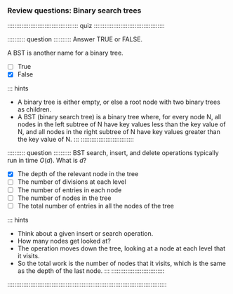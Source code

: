 
### Review questions: Binary search trees

:::::::::::::::::::::::::::::::::::::::: quiz ::::::::::::::::::::::::::::::::::::::::

:::::::::: question ::::::::::
Answer TRUE or FALSE.

A BST is another name for a binary tree.

- [ ] True
- [x] False

::: hints
- A binary tree is either empty, or else a root node with
two binary trees as children.
- A BST (binary search tree) is a binary tree where, for
every node N, all nodes in the left subtree of N have key values
less than the key value of N, and all nodes in the right
subtree of N have key values greater than the key value of N.
:::
::::::::::::::::::::::::::::::



:::::::::: question ::::::::::
BST search, insert, and delete operations typically run in time $O(d)$. What is $d$?

- [x] The depth of the relevant node in the tree
- [ ] The number of divisions at each level
- [ ] The number of entries in each node
- [ ] The number of nodes in the tree
- [ ] The total number of entries in all the nodes of the tree

::: hints
- Think about a given insert or search operation.
- How many nodes get looked at?
- The operation moves down the tree, looking at a node at each level that it visits.
- So the total work is the number of nodes that it visits, which is the same as the depth of the last node.
:::
::::::::::::::::::::::::::::::

::::::::::::::::::::::::::::::::::::::::::::::::::::::::::::::::::::::::::::::::::::::::::

